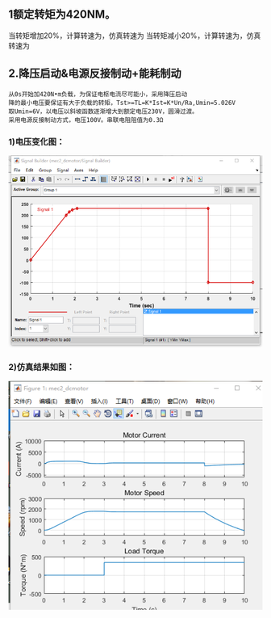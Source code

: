 ## 1额定转矩为420NM。
当转矩增加20%，计算转速为，仿真转速为
当转矩减小20%，计算转速为，仿真转速为

## 2.降压启动&电源反接制动+能耗制动
```
从0s开始加420N•m负载，为保证电枢电流尽可能小，采用降压启动
降的最小电压要保证有大于负载的转矩，Tst>=TL=K*Ist=K*Un/Ra,Umin=5.026V
取Umin=6V，以电压以斜坡函数逐渐增大到额定电压230V，圆滑过渡。
采用电源反接制动方式，电压100V。串联电阻阻值为0.3Ω
```

### 1)电压变化图：
![image](https://github.com/threedegree-underzero/abc/blob/master/dianya.png)
### 2)仿真结果如图：
![image](https://github.com/threedegree-underzero/abc/blob/master/EHUQ1%600YDELT%7D97O%603JMY1L.png)
